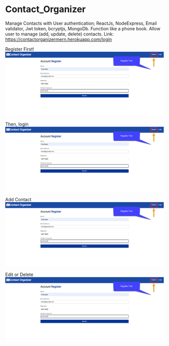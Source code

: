 # Contact_Organizer
Manage Contacts with User authentication; ReactJs, NodeExpress, Email validator, Jwt token, bcryptjs, MongoDb.
Function like a phone book.  Allow user to manage (add, update, delete) contacts.
Link:  https://contactorganizermern.herokuapp.com/login

Register First!
![alt text](https://github.com/AbrahamTesla/Contact_Organizer/blob/master/client/src/Image/register.png) 

Then, login
![alt text](https://github.com/AbrahamTesla/Contact_Organizer/blob/master/client/src/Image/register.png) 

Add Contact
![alt text](https://github.com/AbrahamTesla/Contact_Organizer/blob/master/client/src/Image/register.png) 

Edit or Delete
![alt text](https://github.com/AbrahamTesla/Contact_Organizer/blob/master/client/src/Image/register.png) 

